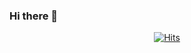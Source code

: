 ### Hi there 👋

  <div align=center>
	
  [![Hits](https://hits.sh/github.com/Dodobaksa.svg)](https://hits.sh/github.com/Dodobaksa/)
	
  </div>
